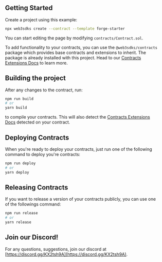 ## Getting Started

Create a project using this example:

```bash
npx web3sdks create --contract --template forge-starter
```

You can start editing the page by modifying `contracts/Contract.sol`.

To add functionality to your contracts, you can use the `@web3sdks/contracts` package which provides base contracts and extensions to inherit. The package is already installed with this project. Head to our [Contracts Extensions Docs](https://docs.web3sdks.com/web3sdks-deploy/contract-extensions) to learn more.

## Building the project

After any changes to the contract, run:

```bash
npm run build
# or
yarn build
```

to compile your contracts. This will also detect the [Contracts Extensions Docs](https://docs.web3sdks.com/web3sdks-deploy/contract-extensions) detected on your contract.

## Deploying Contracts

When you're ready to deploy your contracts, just run one of the following command to deploy you're contracts:

```bash
npm run deploy
# or
yarn deploy
```

## Releasing Contracts

If you want to release a version of your contracts publicly, you can use one of the followings command:

```bash
npm run release
# or
yarn release
```

## Join our Discord!

For any questions, suggestions, join our discord at [https://discord.gg/KX2tsh9A](https://discord.gg/KX2tsh9A).
